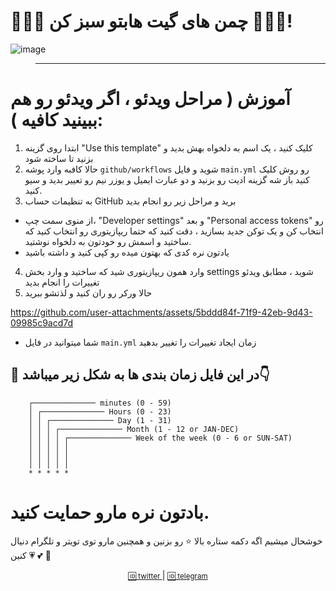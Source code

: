 # 🌳🌳🌳 چمن های گیت هابتو سبز کن 🌳🌳🌳!
![image](https://github.com/user-attachments/assets/97f1da5c-8426-4924-b9a1-f43af33fc1fa)


> --------------------------------

# آموزش ( مراحل ویدئو ، اگر ویدئو رو هم ببینید کافیه ): 
1. ابتدا روی گزینه "Use this template" کلیک کنید ، یک اسم به دلخواه بهش بدید و بزنید تا ساخته شود
2. حالا کافبه وارد پوشه `github/workflows` شوید و فایل `main.yml` رو روش کلیک کنید باز شه گزینه ادیت رو بزنید و دو عبارت ایمیل و یوزر نیم رو تعییر بدید و سیو کنید.
3. به تنظیمات حساب GitHub برید و مراحل زیر رو انجام بدید

- از منوی سمت چپ، "Developer settings" و بعد "Personal access tokens" رو انتخاب کن و یک توکن جدید بسازید ، دقت کنید که حتما ریپازیتوری رو انتخاب کنید که ساختید و اسمش رو خودتون به دلخواه نوشتید. 
- یادتون نره کدی که بهتون میده رو کپی کنید و داشته باشید
4. وارد همون ریپازیتوری شید که ساختید و وارد بخش settings شوید ، مطابق ویدئو تغییرات را انجام بدید
5. حالا ورکر رو ران کنید و لذتشو ببرید




https://github.com/user-attachments/assets/5bddd84f-71f9-42eb-9d43-09985c9acd7d


- شما میتوانید در فایل `main.yml` زمان ایجاد تغییرات را تغییر بدهید 
## 📍 در این فایل زمان بندی ها به شکل زیر میباشد👇
```plain
    ┌────────────── minutes (0 - 59)
    │ ┌────────────── Hours (0 - 23)
    │ │ ┌────────────── Day (1 - 31)
    │ │ │ ┌────────────── Month (1 - 12 or JAN-DEC)
    │ │ │ │ ┌────────────── Week of the week (0 - 6 or SUN-SAT)
    │ │ │ │ │
    │ │ │ │ │
    │ │ │ │ │
    * * * * *
```

# بادتون نره مارو حمایت کنید.

خوشحال میشیم اگه دکمه ستاره بالا ⭐ رو بزنین و همچنین مارو توی تویتر و تلگرام دنیال کنین  💗 💕 💞

<div align="center">
    <p>
        <a href="Https://x.com/0xOneiros">
            <small>🆔 twitter </small>  
        </a>
        | 
        <a href="Https://t.me/xOneiros">
            <small>🆔 telegram </small>  
        </a>
    </p>
</div>
